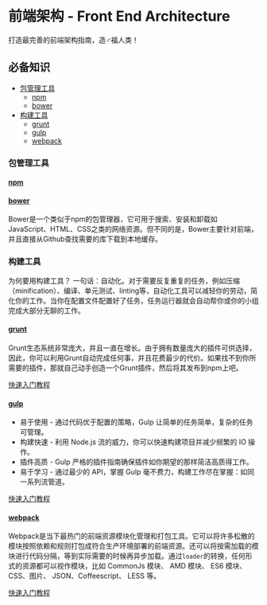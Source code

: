 # 前端架构 - Front End Architecture

打造最完善的前端架构指南，造♂福人类！

## 必备知识

- [包管理工具](#包管理工具)
    - [npm](#npm)
    - [bower](#bower)
- [构建工具](#构建工具)
    - [grunt](#grunt)
    - [gulp](#gulp)
    - [webpack](#webpack)

### 包管理工具

#### [npm](http://npmjs.org)



#### [bower](http://bower.io/)

Bower是一个类似于npm的包管理器，它可用于搜索、安装和卸载如JavaScript、HTML、CSS之类的网络资源。但不同的是，Bower主要针对前端，并且直接从Github查找需要的库下载到本地缓存。

### 构建工具
为何要用构建工具？
一句话：自动化。对于需要反复重复的任务，例如压缩（minification）、编译、单元测试、linting等，自动化工具可以减轻你的劳动，简化你的工作。当你在配置文件配置好了任务，任务运行器就会自动帮你或你的小组完成大部分无聊的工作。

#### [grunt](http://www.gruntjs.net/)
Grunt生态系统非常庞大，并且一直在增长。由于拥有数量庞大的插件可供选择，因此，你可以利用Grunt自动完成任何事，并且花费最少的代价。如果找不到你所需要的插件，那就自己动手创造一个Grunt插件，然后将其发布到npm上吧。

[快速入门教程](https://github.com/zhuowenli/Front-End-Architecture/tree/master/demo/grunt)

#### [gulp](http://www.gulpjs.com.cn/)

- 易于使用 - 通过代码优于配置的策略，Gulp 让简单的任务简单，复杂的任务可管理。
- 构建快速 - 利用 Node.js 流的威力，你可以快速构建项目并减少频繁的 IO 操作。
- 插件高质 - Gulp 严格的插件指南确保插件如你期望的那样简洁高质得工作。
- 易于学习 - 通过最少的 API，掌握 Gulp 毫不费力，构建工作尽在掌握：如同一系列流管道。

[快速入门教程](https://github.com/zhuowenli/Front-End-Architecture/tree/master/demo/gulp)

#### [webpack](https://github.com/webpack/webpack)

Webpack是当下最热门的前端资源模块化管理和打包工具。它可以将许多松散的模块按照依赖和规则打包成符合生产环境部署的前端资源。还可以将按需加载的模块进行代码分隔，等到实际需要的时候再异步加载。通过`loader`的转换，任何形式的资源都可以视作模块，比如 CommonJs 模块、 AMD 模块、 ES6 模块、CSS、图片、 JSON、Coffeescript、 LESS 等。

[快速入门教程](https://github.com/zhuowenli/Front-End-Architecture/tree/master/demo/webpack)